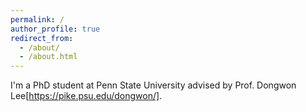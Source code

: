 ```yaml
---
permalink: /
author_profile: true
redirect_from: 
  - /about/
  - /about.html
---
```

I'm a PhD student at Penn State University advised by Prof. Dongwon Lee[https://pike.psu.edu/dongwon/].

